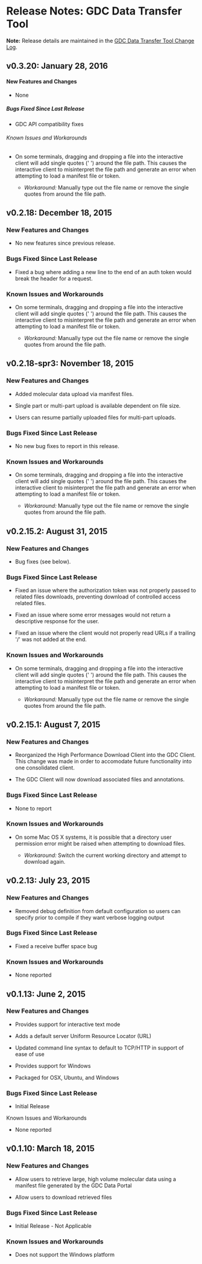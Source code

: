 # Release Notes: GDC Data Transfer Tool

**Note:** Release details are maintained in the [GDC Data Transfer Tool Change Log](https://github.com/NCI-GDC/gdc-client/blob/master/CHANGELOG.md).

## v0.3.20: January 28, 2016

#### New Features and Changes

* None

##### Bugs Fixed Since Last Release

* GDC API compatibility fixes

###### Known Issues and Workarounds

* On some terminals, dragging and dropping a file into the interactive client will add single quotes (' ') around the file path. This causes the interactive client to misinterpret the file path and generate an error when attempting to load a manifest file or token.

  * *Workaround:* Manually type out the file name or remove the single quotes from around the file path.

## v0.2.18: December 18, 2015

### New Features and Changes

* No new features since previous release.

### Bugs Fixed Since Last Release

* Fixed a bug where adding a new line to the end of an auth token would break the header for a request.

### Known Issues and Workarounds

* On some terminals, dragging and dropping a file into the interactive client will add single quotes (' ') around the file path. This causes the interactive client to misinterpret the file path and generate an error when attempting to load a manifest file or token.

  * *Workaround:* Manually type out the file name or remove the single quotes from around the file path.

## v0.2.18-spr3: November 18, 2015

### New Features and Changes

* Added molecular data upload via manifest files.

* Single part or multi-part upload is available dependent on file size.

* Users can resume partially uploaded files for multi-part uploads.

### Bugs Fixed Since Last Release

* No new bug fixes to report in this release.

### Known Issues and Workarounds

* On some terminals, dragging and dropping a file into the interactive client will add single quotes (' ') around the file path. This causes the interactive client to misinterpret the file path and generate an error when attempting to load a manifest file or token.

  * *Workaround:* Manually type out the file name or remove the single quotes from around the file path.

## v0.2.15.2: August 31, 2015

### New Features and Changes

* Bug fixes (see below).

### Bugs Fixed Since Last Release

* Fixed an issue where the authorization token was not properly passed to related files downloads, preventing download of controlled access related files.

* Fixed an issue where some error messages would not return a descriptive response for the user.

* Fixed an issue where the client would not properly read URLs if a trailing '/' was not added at the end.

### Known Issues and Workarounds

* On some terminals, dragging and dropping a file into the interactive client will add single quotes (' ') around the file path. This causes the interactive client to misinterpret the file path and generate an error when attempting to load a manifest file or token.

  * *Workaround:* Manually type out the file name or remove the single quotes from around the file path.

## v0.2.15.1: August 7, 2015

### New Features and Changes

* Reorganized the High Performance Download Client into the GDC Client. This change was made in order to accomodate future functionality into one consolidated client.

* The GDC Client will now download associated files and annotations.

### Bugs Fixed Since Last Release

* None to report

### Known Issues and Workarounds

* On some Mac OS X systems, it is possible that a directory user permission error might be raised when attempting to download files.

  * *Workaround:* Switch the current working directory and attempt to download again.

## v0.2.13: July 23, 2015

### New Features and Changes

* Removed debug definition from default configuration so users can specify prior to compile if they want verbose logging output

### Bugs Fixed Since Last Release

* Fixed a receive buffer space bug

### Known Issues and Workarounds

* None reported

## v0.1.13: June 2, 2015

### New Features and Changes

* Provides support for interactive text mode

* Adds a default server Uniform Resource Locator (URL)

* Updated command line syntax to default to TCP/HTTP in support of ease of use

* Provides support for Windows

* Packaged for OSX, Ubuntu, and Windows

### Bugs Fixed Since Last Release

* Initial Release

Known Issues and Workarounds

* None reported

## v0.1.10: March 18, 2015

### New Features and Changes

* Allow users to retrieve large, high volume molecular data using a manifest file generated by the GDC Data Portal

* Allow users to download retrieved files

### Bugs Fixed Since Last Release

* Initial Release - Not Applicable

### Known Issues and Workarounds

* Does not support the Windows platform
